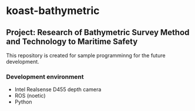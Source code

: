 # koast-bathymetric
## Project: Research of Bathymetric Survey Method and Technology to Maritime Safety
This repository is created for sample programminng for the future development.

### Development environment
* Intel Realsense D455 depth camera
* ROS (noetic)
* Python
